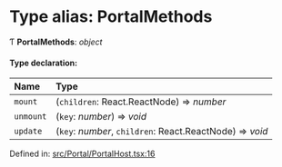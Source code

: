 # Type alias: PortalMethods

Ƭ **PortalMethods**: *object*

#### Type declaration:

Name | Type |
:------ | :------ |
`mount` | (`children`: React.ReactNode) => *number* |
`unmount` | (`key`: *number*) => *void* |
`update` | (`key`: *number*, `children`: React.ReactNode) => *void* |

Defined in: [src/Portal/PortalHost.tsx:16](https://github.com/minimal-ui/minimal-ui/blob/main/packages/minimalui/src/Portal/PortalHost.tsx#L16)
